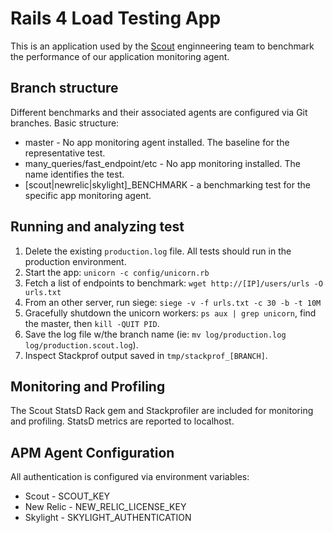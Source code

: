 # Rails 4 Load Testing App

This is an application used by the [Scout](https://scoutapp.com) enginneering team to benchmark the performance of our application monitoring agent. 

## Branch structure

Different benchmarks and their associated agents are configured via Git branches. Basic structure:

* master - No app monitoring agent installed. The baseline for the representative test.
* many_queries/fast_endpoint/etc - No app monitoring installed. The name identifies the test.
* [scout|newrelic|skylight]_BENCHMARK - a benchmarking test for the specific app monitoring agent.

## Running and analyzing test

1. Delete the existing `production.log` file. All tests should run in the production environment.
2. Start the app: `unicorn -c config/unicorn.rb`
3. Fetch a list of endpoints to benchmark: `wget http://[IP]/users/urls -O urls.txt`
4. From an other server, run siege: `siege -v -f urls.txt -c 30 -b -t 10M`
5. Gracefully shutdown the unicorn workers: `ps aux | grep unicorn`, find the master, then `kill -QUIT PID`.
6. Save the log file w/the branch name (ie: `mv log/production.log log/production.scout.log`).
7. Inspect Stackprof output saved in `tmp/stackprof_[BRANCH]`.

## Monitoring and Profiling

The Scout StatsD Rack gem and Stackprofiler are included for monitoring and profiling. StatsD metrics are reported to localhost.

## APM Agent Configuration

All authentication is configured via environment variables:

* Scout - SCOUT_KEY
* New Relic - NEW_RELIC_LICENSE_KEY 
* Skylight - SKYLIGHT_AUTHENTICATION